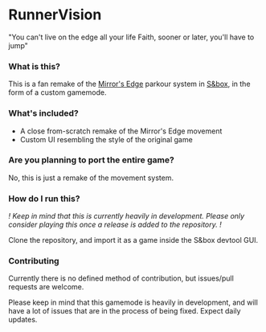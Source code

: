 # RunnerVision
"You can't live on the edge all your life Faith, sooner or later, you'll have to jump"

### What is this?
This is a fan remake of the [Mirror's Edge](https://store.steampowered.com/app/17410/Mirrors_Edge/) parkour system in [S&box](https://sbox.facepunch.com), in the form of a custom gamemode.

### What's included?
- A close from-scratch remake of the Mirror's Edge movement
- Custom UI resembling the style of the original game

### Are you planning to port the entire game?
No, this is just a remake of the movement system.

### How do I run this?
*! Keep in mind that this is currently heavily in development. Please only consider playing this once a release is added to the repository. !*

Clone the repository, and import it as a game inside the S&box devtool GUI.

### Contributing
Currently there is no defined method of contribution, but issues/pull requests are welcome.

Please keep in mind that this gamemode is heavily in development, and will have a lot of issues that are in the process of being fixed. Expect daily updates.
